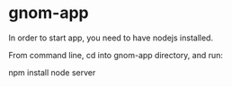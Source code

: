 # gnom-app

In order to start app, you need to have nodejs installed.

From command line, cd into gnom-app directory, and run:

npm install
node server
